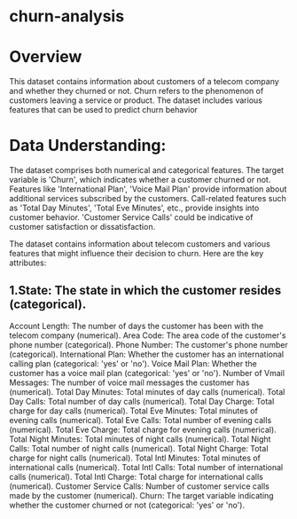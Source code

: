 # churn-analysis
# Overview
This dataset contains information about customers of a telecom company and whether they churned or not. Churn refers to the phenomenon of customers leaving a service or product. The dataset includes various features that can be used to predict churn behavior

# Data Understanding:
The dataset comprises both numerical and categorical features.
The target variable is 'Churn', which indicates whether a customer churned or not.
Features like 'International Plan', 'Voice Mail Plan' provide information about additional services subscribed by the customers.
Call-related features such as 'Total Day Minutes', 'Total Eve Minutes', etc., provide insights into customer behavior.
'Customer Service Calls' could be indicative of customer satisfaction or dissatisfaction.

The dataset contains information about telecom customers and various features that might influence their decision to churn. Here are the key attributes:

## 1.State: The state in which the customer resides (categorical).
Account Length: The number of days the customer has been with the telecom company (numerical).
Area Code: The area code of the customer's phone number (categorical).
Phone Number: The customer's phone number (categorical).
International Plan: Whether the customer has an international calling plan (categorical: 'yes' or 'no').
Voice Mail Plan: Whether the customer has a voice mail plan (categorical: 'yes' or 'no').
Number of Vmail Messages: The number of voice mail messages the customer has (numerical).
Total Day Minutes: Total minutes of day calls (numerical).
Total Day Calls: Total number of day calls (numerical).
Total Day Charge: Total charge for day calls (numerical).
Total Eve Minutes: Total minutes of evening calls (numerical).
Total Eve Calls: Total number of evening calls (numerical).
Total Eve Charge: Total charge for evening calls (numerical).
Total Night Minutes: Total minutes of night calls (numerical).
Total Night Calls: Total number of night calls (numerical).
Total Night Charge: Total charge for night calls (numerical).
Total Intl Minutes: Total minutes of international calls (numerical).
Total Intl Calls: Total number of international calls (numerical).
Total Intl Charge: Total charge for international calls (numerical).
Customer Service Calls: Number of customer service calls made by the customer (numerical).
Churn: The target variable indicating whether the customer churned or not (categorical: 'yes' or 'no').
